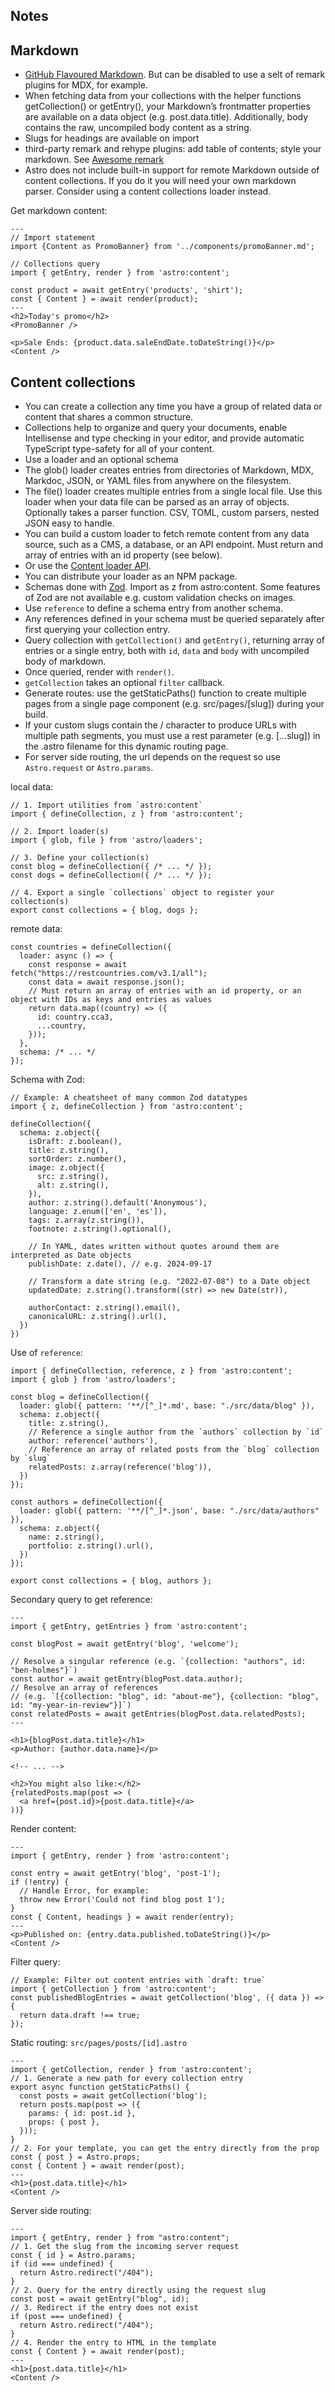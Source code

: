 ## Notes

## Markdown
- [GitHub Flavoured Markdown](https://github.github.com/gfm/). But can be disabled to use a selt of remark plugins for MDX, for example.
- When fetching data from your collections with the helper functions getCollection() or getEntry(), your Markdown’s frontmatter properties are available on a data object (e.g. post.data.title). Additionally, body contains the raw, uncompiled body content as a string.
- Slugs for headings are available on import
- third-party remark and rehype plugins: add table of contents; style your markdown. See [Awesome remark](https://github.com/remarkjs/awesome-remark)
- Astro does not include built-in support for remote Markdown outside of content collections. If you do it you will need your own markdown parser. Consider using a content collections loader instead.

Get markdown content:
```astro
---
// Import statement
import {Content as PromoBanner} from '../components/promoBanner.md';

// Collections query
import { getEntry, render } from 'astro:content';

const product = await getEntry('products', 'shirt');
const { Content } = await render(product);
---
<h2>Today's promo</h2>
<PromoBanner />

<p>Sale Ends: {product.data.saleEndDate.toDateString()}</p>
<Content />
```

## Content collections
- You can create a collection any time you have a group of related data or content that shares a common structure.
- Collections help to organize and query your documents, enable Intellisense and type checking in your editor, and provide automatic TypeScript type-safety for all of your content.
- Use a loader and an optional schema
- The glob() loader creates entries from directories of Markdown, MDX, Markdoc, JSON, or YAML files from anywhere on the filesystem.
- The file() loader creates multiple entries from a single local file. Use this loader when your data file can be parsed as an array of objects. Optionally takes a parser function. CSV, TOML, custom parsers, nested JSON easy to handle.
- You can build a custom loader to fetch remote content from any data source, such as a CMS, a database, or an API endpoint. Must return and array of entries with an id property (see below).
- Or use the [Content loader API](https://docs.astro.build/en/reference/content-loader-reference/).
- You can distribute your loader as an NPM package.
- Schemas done with [Zod](https://github.com/colinhacks/zod). Import as z from astro:content. Some features of Zod are not available e.g. custom validation checks on images.
- Use `reference` to define a schema entry from another schema.
- Any references defined in your schema must be queried separately after first querying your collection entry.
- Query collection with `getCollection()` and `getEntry()`, returning array of entries or a single entry, both with `id`, `data` and `body` with uncompiled body of markdown.
- Once queried, render with `render()`.
- `getCollection` takes an optional `filter` callback.
- Generate routes: use the getStaticPaths() function to create multiple pages from a single page component (e.g. src/pages/[slug]) during your build.
- If your custom slugs contain the / character to produce URLs with multiple path segments, you must use a rest parameter (e.g. [...slug]) in the .astro filename for this dynamic routing page.
- For server side routing, the url depends on the request so use `Astro.request` or `Astro.params`.


local data:
```astro
// 1. Import utilities from `astro:content`
import { defineCollection, z } from 'astro:content';

// 2. Import loader(s)
import { glob, file } from 'astro/loaders';

// 3. Define your collection(s)
const blog = defineCollection({ /* ... */ });
const dogs = defineCollection({ /* ... */ });

// 4. Export a single `collections` object to register your collection(s)
export const collections = { blog, dogs };
```

remote data:
``` astro
const countries = defineCollection({
  loader: async () => {
    const response = await fetch("https://restcountries.com/v3.1/all");
    const data = await response.json();
    // Must return an array of entries with an id property, or an object with IDs as keys and entries as values
    return data.map((country) => ({
      id: country.cca3,
      ...country,
    }));
  },
  schema: /* ... */
});
```

Schema with Zod:
``` astro
// Example: A cheatsheet of many common Zod datatypes
import { z, defineCollection } from 'astro:content';

defineCollection({
  schema: z.object({
    isDraft: z.boolean(),
    title: z.string(),
    sortOrder: z.number(),
    image: z.object({
      src: z.string(),
      alt: z.string(),
    }),
    author: z.string().default('Anonymous'),
    language: z.enum(['en', 'es']),
    tags: z.array(z.string()),
    footnote: z.string().optional(),

    // In YAML, dates written without quotes around them are interpreted as Date objects
    publishDate: z.date(), // e.g. 2024-09-17

    // Transform a date string (e.g. "2022-07-08") to a Date object
    updatedDate: z.string().transform((str) => new Date(str)),

    authorContact: z.string().email(),
    canonicalURL: z.string().url(),
  })
})
```

Use of `reference`:
``` astro
import { defineCollection, reference, z } from 'astro:content';
import { glob } from 'astro/loaders';

const blog = defineCollection({
  loader: glob({ pattern: '**/[^_]*.md', base: "./src/data/blog" }),
  schema: z.object({
    title: z.string(),
    // Reference a single author from the `authors` collection by `id`
    author: reference('authors'),
    // Reference an array of related posts from the `blog` collection by `slug`
    relatedPosts: z.array(reference('blog')),
  })
});

const authors = defineCollection({
  loader: glob({ pattern: '**/[^_]*.json', base: "./src/data/authors" }),
  schema: z.object({
    name: z.string(),
    portfolio: z.string().url(),
  })
});

export const collections = { blog, authors };
```

Secondary query to get reference:
``` astro
---
import { getEntry, getEntries } from 'astro:content';

const blogPost = await getEntry('blog', 'welcome');

// Resolve a singular reference (e.g. `{collection: "authors", id: "ben-holmes"}`)
const author = await getEntry(blogPost.data.author);
// Resolve an array of references
// (e.g. `[{collection: "blog", id: "about-me"}, {collection: "blog", id: "my-year-in-review"}]`)
const relatedPosts = await getEntries(blogPost.data.relatedPosts);
---

<h1>{blogPost.data.title}</h1>
<p>Author: {author.data.name}</p>

<!-- ... -->

<h2>You might also like:</h2>
{relatedPosts.map(post => (
  <a href={post.id}>{post.data.title}</a>
))}
```

Render content:
``` astro 
---
import { getEntry, render } from 'astro:content';

const entry = await getEntry('blog', 'post-1');
if (!entry) {
  // Handle Error, for example:
  throw new Error('Could not find blog post 1');
}
const { Content, headings } = await render(entry);
---
<p>Published on: {entry.data.published.toDateString()}</p>
<Content />
```

Filter query:
``` astro
// Example: Filter out content entries with `draft: true`
import { getCollection } from 'astro:content';
const publishedBlogEntries = await getCollection('blog', ({ data }) => {
  return data.draft !== true;
});
```

Static routing:
`src/pages/posts/[id].astro`
``` astro
---
import { getCollection, render } from 'astro:content';
// 1. Generate a new path for every collection entry
export async function getStaticPaths() {
  const posts = await getCollection('blog');
  return posts.map(post => ({
    params: { id: post.id },
    props: { post },
  }));
}
// 2. For your template, you can get the entry directly from the prop
const { post } = Astro.props;
const { Content } = await render(post);
---
<h1>{post.data.title}</h1>
<Content />
```

Server side routing:
``` astro
---
import { getEntry, render } from "astro:content";
// 1. Get the slug from the incoming server request
const { id } = Astro.params;
if (id === undefined) {
  return Astro.redirect("/404");
}
// 2. Query for the entry directly using the request slug
const post = await getEntry("blog", id);
// 3. Redirect if the entry does not exist
if (post === undefined) {
  return Astro.redirect("/404");
}
// 4. Render the entry to HTML in the template
const { Content } = await render(post);
---
<h1>{post.data.title}</h1>
<Content />
```